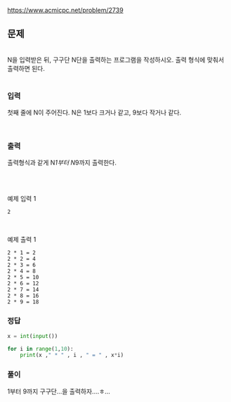 https://www.acmicpc.net/problem/2739

## 문제
<br>
N을 입력받은 뒤, 구구단 N단을 출력하는 프로그램을 작성하시오. 출력 형식에 맞춰서 출력하면 된다.


<br>

<br>

### 입력
첫째 줄에 N이 주어진다. N은 1보다 크거나 같고, 9보다 작거나 같다.


<br>

### 출력
출력형식과 같게 N*1부터 N*9까지 출력한다.

<br>

<br>


예제 입력 1 
<br>
```
2
```
<br>

예제 출력 1
<br>

```
2 * 1 = 2
2 * 2 = 4
2 * 3 = 6
2 * 4 = 8
2 * 5 = 10
2 * 6 = 12
2 * 7 = 14
2 * 8 = 16
2 * 9 = 18
```

### 정답
```Python
x = int(input())

for i in range(1,10):
    print(x ," * " , i , " = " , x*i)
```

### 풀이 
1부터 9까지 구구단...을 출력하자....ㅎ...